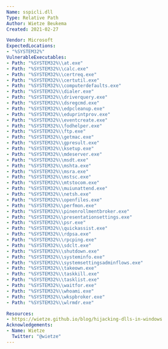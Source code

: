 ```yaml
---
Name: sspicli.dll
Type: Relative Path
Author: Wietze Beukema
Created: 2021-02-27

Vendor: Microsoft
ExpectedLocations:
- "%SYSTEM32%"
VulnerableExecutables:
- Path: "%SYSTEM32%\\at.exe"
- Path: "%SYSTEM32%\\calc.exe"
- Path: "%SYSTEM32%\\certreq.exe"
- Path: "%SYSTEM32%\\certutil.exe"
- Path: "%SYSTEM32%\\computerdefaults.exe"
- Path: "%SYSTEM32%\\dialer.exe"
- Path: "%SYSTEM32%\\driverquery.exe"
- Path: "%SYSTEM32%\\dsregcmd.exe"
- Path: "%SYSTEM32%\\edpcleanup.exe"
- Path: "%SYSTEM32%\\eduprintprov.exe"
- Path: "%SYSTEM32%\\eventcreate.exe"
- Path: "%SYSTEM32%\\fodhelper.exe"
- Path: "%SYSTEM32%\\ftp.exe"
- Path: "%SYSTEM32%\\getmac.exe"
- Path: "%SYSTEM32%\\gpresult.exe"
- Path: "%SYSTEM32%\\ksetup.exe"
- Path: "%SYSTEM32%\\mdeserver.exe"
- Path: "%SYSTEM32%\\msdt.exe"
- Path: "%SYSTEM32%\\mshta.exe"
- Path: "%SYSTEM32%\\msra.exe"
- Path: "%SYSTEM32%\\mstsc.exe"
- Path: "%SYSTEM32%\\mtstocom.exe"
- Path: "%SYSTEM32%\\muiunattend.exe"
- Path: "%SYSTEM32%\\netsh.exe"
- Path: "%SYSTEM32%\\openfiles.exe"
- Path: "%SYSTEM32%\\perfmon.exe"
- Path: "%SYSTEM32%\\pinenrollmentbroker.exe"
- Path: "%SYSTEM32%\\presentationsettings.exe"
- Path: "%SYSTEM32%\\psr.exe"
- Path: "%SYSTEM32%\\quickassist.exe"
- Path: "%SYSTEM32%\\rdpsa.exe"
- Path: "%SYSTEM32%\\rpcping.exe"
- Path: "%SYSTEM32%\\sdclt.exe"
- Path: "%SYSTEM32%\\shutdown.exe"
- Path: "%SYSTEM32%\\systeminfo.exe"
- Path: "%SYSTEM32%\\systemsettingsadminflows.exe"
- Path: "%SYSTEM32%\\takeown.exe"
- Path: "%SYSTEM32%\\taskkill.exe"
- Path: "%SYSTEM32%\\tasklist.exe"
- Path: "%SYSTEM32%\\waitfor.exe"
- Path: "%SYSTEM32%\\whoami.exe"
- Path: "%SYSTEM32%\\wkspbroker.exe"
- Path: "%SYSTEM32%\\wlrmdr.exe"

Resources:
- https://wietze.github.io/blog/hijacking-dlls-in-windows
Acknowledgements:
- Name: Wietze
  Twitter: "@wietze"
---
```

